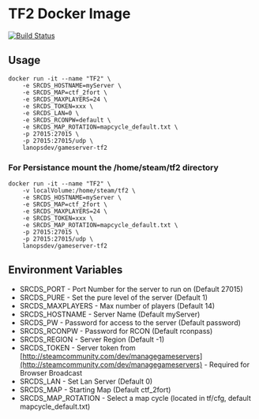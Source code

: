 # TF2 Docker Image
[![Build Status](http://drone.th0rn0.co.uk/api/badges/LanOps/gameserver-tf2/status.svg)](http://drone.th0rn0.co.uk/LanOps/gameserver-tf2)
## Usage

```
docker run -it --name "TF2" \
    -e SRCDS_HOSTNAME=myServer \
    -e SRCDS_MAP=ctf_2fort \
    -e SRCDS_MAXPLAYERS=24 \
    -e SRCDS_TOKEN=xxx \
    -e SRCDS_LAN=0 \
    -e SRCDS_RCONPW=default \
    -e SRCDS_MAP_ROTATION=mapcycle_default.txt \
    -p 27015:27015 \
    -p 27015:27015/udp \
    lanopsdev/gameserver-tf2
```

### For Persistance mount the /home/steam/tf2 directory

```
docker run -it --name "TF2" \
    -v localVolume:/home/steam/tf2 \
    -e SRCDS_HOSTNAME=myServer \
    -e SRCDS_MAP=ctf_2fort \
    -e SRCDS_MAXPLAYERS=24 \
    -e SRCDS_TOKEN=xxx \
    -e SRCDS_MAP_ROTATION=mapcycle_default.txt \
    -p 27015:27015 \
    -p 27015:27015/udp \
    lanopsdev/gameserver-tf2
```


## Environment Variables

* SRCDS_PORT - Port Number for the server to run on (Default 27015)
* SRCDS_PURE - Set the pure level of the server (Default 1)
* SRCDS_MAXPLAYERS - Max number of players (Default 14)
* SRCDS_HOSTNAME - Server Name (Default myServer)
* SRCDS_PW - Password for access to the server (Default password)
* SRCDS_RCONPW - Password for RCON (Default rconpass)
* SRCDS_REGION - Server Region (Default -1)
* SRCDS_TOKEN - Server token from [http://steamcommunity.com/dev/managegameservers](http://steamcommunity.com/dev/managegameservers) - Required for Browser Broadcast
* SRCDS_LAN - Set Lan Server (Default 0)
* SRCDS_MAP - Starting Map (Default ctf_2fort)
* SRCDS_MAP_ROTATION - Select a map cycle (located in tf/cfg, default mapcycle_default.txt)
